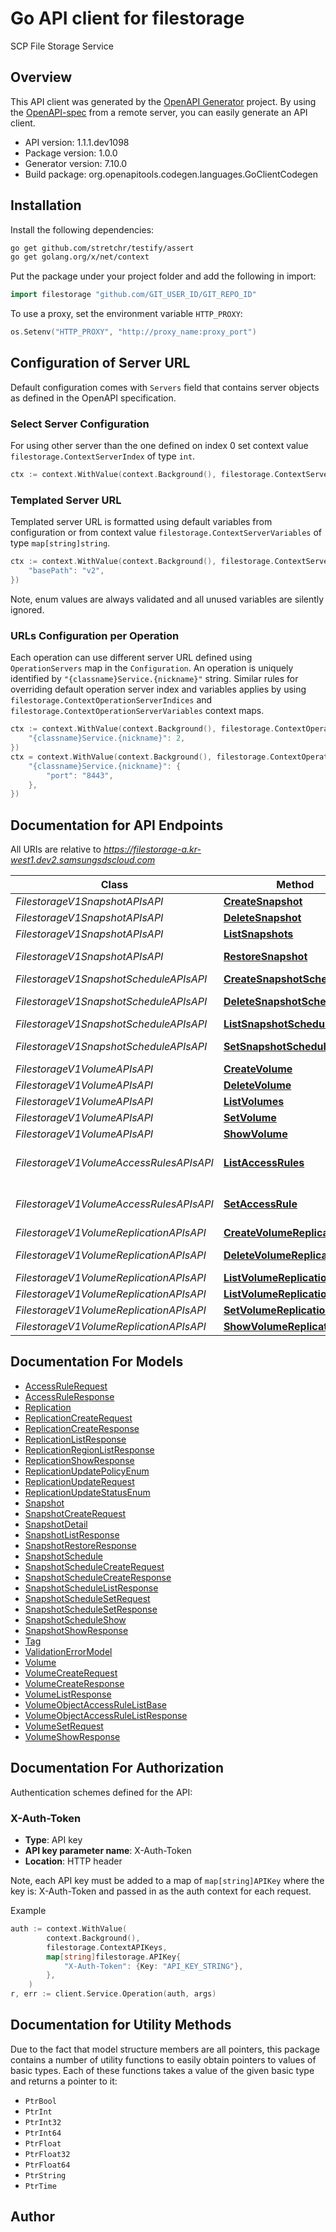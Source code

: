 # Go API client for filestorage

SCP File Storage Service

## Overview
This API client was generated by the [OpenAPI Generator](https://openapi-generator.tech) project.  By using the [OpenAPI-spec](https://www.openapis.org/) from a remote server, you can easily generate an API client.

- API version: 1.1.1.dev1098
- Package version: 1.0.0
- Generator version: 7.10.0
- Build package: org.openapitools.codegen.languages.GoClientCodegen

## Installation

Install the following dependencies:

```sh
go get github.com/stretchr/testify/assert
go get golang.org/x/net/context
```

Put the package under your project folder and add the following in import:

```go
import filestorage "github.com/GIT_USER_ID/GIT_REPO_ID"
```

To use a proxy, set the environment variable `HTTP_PROXY`:

```go
os.Setenv("HTTP_PROXY", "http://proxy_name:proxy_port")
```

## Configuration of Server URL

Default configuration comes with `Servers` field that contains server objects as defined in the OpenAPI specification.

### Select Server Configuration

For using other server than the one defined on index 0 set context value `filestorage.ContextServerIndex` of type `int`.

```go
ctx := context.WithValue(context.Background(), filestorage.ContextServerIndex, 1)
```

### Templated Server URL

Templated server URL is formatted using default variables from configuration or from context value `filestorage.ContextServerVariables` of type `map[string]string`.

```go
ctx := context.WithValue(context.Background(), filestorage.ContextServerVariables, map[string]string{
	"basePath": "v2",
})
```

Note, enum values are always validated and all unused variables are silently ignored.

### URLs Configuration per Operation

Each operation can use different server URL defined using `OperationServers` map in the `Configuration`.
An operation is uniquely identified by `"{classname}Service.{nickname}"` string.
Similar rules for overriding default operation server index and variables applies by using `filestorage.ContextOperationServerIndices` and `filestorage.ContextOperationServerVariables` context maps.

```go
ctx := context.WithValue(context.Background(), filestorage.ContextOperationServerIndices, map[string]int{
	"{classname}Service.{nickname}": 2,
})
ctx = context.WithValue(context.Background(), filestorage.ContextOperationServerVariables, map[string]map[string]string{
	"{classname}Service.{nickname}": {
		"port": "8443",
	},
})
```

## Documentation for API Endpoints

All URIs are relative to *https://filestorage-a.kr-west1.dev2.samsungsdscloud.com*

Class | Method | HTTP request | Description
------------ | ------------- | ------------- | -------------
*FilestorageV1SnapshotAPIsAPI* | [**CreateSnapshot**](docs/FilestorageV1SnapshotAPIsAPI.md#createsnapshot) | **Post** /v1/snapshots | CreateSnapshot
*FilestorageV1SnapshotAPIsAPI* | [**DeleteSnapshot**](docs/FilestorageV1SnapshotAPIsAPI.md#deletesnapshot) | **Delete** /v1/snapshots/{snapshot_id} | DeleteSnapshot
*FilestorageV1SnapshotAPIsAPI* | [**ListSnapshots**](docs/FilestorageV1SnapshotAPIsAPI.md#listsnapshots) | **Get** /v1/snapshots | ListSnapshots
*FilestorageV1SnapshotAPIsAPI* | [**RestoreSnapshot**](docs/FilestorageV1SnapshotAPIsAPI.md#restoresnapshot) | **Put** /v1/snapshots/{snapshot_id}/restore | RestoreSnapshot
*FilestorageV1SnapshotScheduleAPIsAPI* | [**CreateSnapshotSchedule**](docs/FilestorageV1SnapshotScheduleAPIsAPI.md#createsnapshotschedule) | **Post** /v1/snapshot-schedules | CreateSnapshotSchedule
*FilestorageV1SnapshotScheduleAPIsAPI* | [**DeleteSnapshotSchedule**](docs/FilestorageV1SnapshotScheduleAPIsAPI.md#deletesnapshotschedule) | **Delete** /v1/snapshot-schedules/{snapshot_schedule_id} | DeleteSnapshotSchedule
*FilestorageV1SnapshotScheduleAPIsAPI* | [**ListSnapshotSchedule**](docs/FilestorageV1SnapshotScheduleAPIsAPI.md#listsnapshotschedule) | **Get** /v1/snapshot-schedules | ListSnapshotSchedule
*FilestorageV1SnapshotScheduleAPIsAPI* | [**SetSnapshotSchedule**](docs/FilestorageV1SnapshotScheduleAPIsAPI.md#setsnapshotschedule) | **Put** /v1/snapshot-schedules/{snapshot_schedule_id} | SetSnapshotSchedule
*FilestorageV1VolumeAPIsAPI* | [**CreateVolume**](docs/FilestorageV1VolumeAPIsAPI.md#createvolume) | **Post** /v1/volumes | CreateVolume
*FilestorageV1VolumeAPIsAPI* | [**DeleteVolume**](docs/FilestorageV1VolumeAPIsAPI.md#deletevolume) | **Delete** /v1/volumes/{volume_id} | DeleteVolume
*FilestorageV1VolumeAPIsAPI* | [**ListVolumes**](docs/FilestorageV1VolumeAPIsAPI.md#listvolumes) | **Get** /v1/volumes | ListVolumes
*FilestorageV1VolumeAPIsAPI* | [**SetVolume**](docs/FilestorageV1VolumeAPIsAPI.md#setvolume) | **Put** /v1/volumes/{volume_id} | SetVolume
*FilestorageV1VolumeAPIsAPI* | [**ShowVolume**](docs/FilestorageV1VolumeAPIsAPI.md#showvolume) | **Get** /v1/volumes/{volume_id} | ShowVolume
*FilestorageV1VolumeAccessRulesAPIsAPI* | [**ListAccessRules**](docs/FilestorageV1VolumeAccessRulesAPIsAPI.md#listaccessrules) | **Get** /v1/volumes/{volume_id}/access-rules | ListAccessRules
*FilestorageV1VolumeAccessRulesAPIsAPI* | [**SetAccessRule**](docs/FilestorageV1VolumeAccessRulesAPIsAPI.md#setaccessrule) | **Put** /v1/volumes/{volume_id}/access-rules | SetAccessRule
*FilestorageV1VolumeReplicationAPIsAPI* | [**CreateVolumeReplication**](docs/FilestorageV1VolumeReplicationAPIsAPI.md#createvolumereplication) | **Post** /v1/replications | CreateVolumeReplication
*FilestorageV1VolumeReplicationAPIsAPI* | [**DeleteVolumeReplication**](docs/FilestorageV1VolumeReplicationAPIsAPI.md#deletevolumereplication) | **Delete** /v1/replications/{replication_id} | DeleteVolumeReplication
*FilestorageV1VolumeReplicationAPIsAPI* | [**ListVolumeReplicationRegion**](docs/FilestorageV1VolumeReplicationAPIsAPI.md#listvolumereplicationregion) | **Get** /v1/replications/regions | ListVolumeReplicationRegion
*FilestorageV1VolumeReplicationAPIsAPI* | [**ListVolumeReplications**](docs/FilestorageV1VolumeReplicationAPIsAPI.md#listvolumereplications) | **Get** /v1/replications | ListVolumeReplications
*FilestorageV1VolumeReplicationAPIsAPI* | [**SetVolumeReplication**](docs/FilestorageV1VolumeReplicationAPIsAPI.md#setvolumereplication) | **Put** /v1/replications/{replication_id} | SetVolumeReplication
*FilestorageV1VolumeReplicationAPIsAPI* | [**ShowVolumeReplication**](docs/FilestorageV1VolumeReplicationAPIsAPI.md#showvolumereplication) | **Get** /v1/replications/{replication_id} | ShowVolumeReplication


## Documentation For Models

 - [AccessRuleRequest](docs/AccessRuleRequest.md)
 - [AccessRuleResponse](docs/AccessRuleResponse.md)
 - [Replication](docs/Replication.md)
 - [ReplicationCreateRequest](docs/ReplicationCreateRequest.md)
 - [ReplicationCreateResponse](docs/ReplicationCreateResponse.md)
 - [ReplicationListResponse](docs/ReplicationListResponse.md)
 - [ReplicationRegionListResponse](docs/ReplicationRegionListResponse.md)
 - [ReplicationShowResponse](docs/ReplicationShowResponse.md)
 - [ReplicationUpdatePolicyEnum](docs/ReplicationUpdatePolicyEnum.md)
 - [ReplicationUpdateRequest](docs/ReplicationUpdateRequest.md)
 - [ReplicationUpdateStatusEnum](docs/ReplicationUpdateStatusEnum.md)
 - [Snapshot](docs/Snapshot.md)
 - [SnapshotCreateRequest](docs/SnapshotCreateRequest.md)
 - [SnapshotDetail](docs/SnapshotDetail.md)
 - [SnapshotListResponse](docs/SnapshotListResponse.md)
 - [SnapshotRestoreResponse](docs/SnapshotRestoreResponse.md)
 - [SnapshotSchedule](docs/SnapshotSchedule.md)
 - [SnapshotScheduleCreateRequest](docs/SnapshotScheduleCreateRequest.md)
 - [SnapshotScheduleCreateResponse](docs/SnapshotScheduleCreateResponse.md)
 - [SnapshotScheduleListResponse](docs/SnapshotScheduleListResponse.md)
 - [SnapshotScheduleSetRequest](docs/SnapshotScheduleSetRequest.md)
 - [SnapshotScheduleSetResponse](docs/SnapshotScheduleSetResponse.md)
 - [SnapshotScheduleShow](docs/SnapshotScheduleShow.md)
 - [SnapshotShowResponse](docs/SnapshotShowResponse.md)
 - [Tag](docs/Tag.md)
 - [ValidationErrorModel](docs/ValidationErrorModel.md)
 - [Volume](docs/Volume.md)
 - [VolumeCreateRequest](docs/VolumeCreateRequest.md)
 - [VolumeCreateResponse](docs/VolumeCreateResponse.md)
 - [VolumeListResponse](docs/VolumeListResponse.md)
 - [VolumeObjectAccessRuleListBase](docs/VolumeObjectAccessRuleListBase.md)
 - [VolumeObjectAccessRuleListResponse](docs/VolumeObjectAccessRuleListResponse.md)
 - [VolumeSetRequest](docs/VolumeSetRequest.md)
 - [VolumeShowResponse](docs/VolumeShowResponse.md)


## Documentation For Authorization


Authentication schemes defined for the API:
### X-Auth-Token

- **Type**: API key
- **API key parameter name**: X-Auth-Token
- **Location**: HTTP header

Note, each API key must be added to a map of `map[string]APIKey` where the key is: X-Auth-Token and passed in as the auth context for each request.

Example

```go
auth := context.WithValue(
		context.Background(),
		filestorage.ContextAPIKeys,
		map[string]filestorage.APIKey{
			"X-Auth-Token": {Key: "API_KEY_STRING"},
		},
	)
r, err := client.Service.Operation(auth, args)
```


## Documentation for Utility Methods

Due to the fact that model structure members are all pointers, this package contains
a number of utility functions to easily obtain pointers to values of basic types.
Each of these functions takes a value of the given basic type and returns a pointer to it:

* `PtrBool`
* `PtrInt`
* `PtrInt32`
* `PtrInt64`
* `PtrFloat`
* `PtrFloat32`
* `PtrFloat64`
* `PtrString`
* `PtrTime`

## Author



